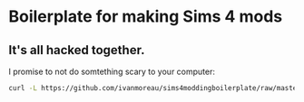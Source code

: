# Boilerplate for making Sims 4 mods

## It's all hacked together.

I promise to not do somtething scary to your computer:
```bash
curl -L https://github.com/ivanmoreau/sims4moddingboilerplate/raw/master/new.sh | sh
```
